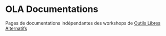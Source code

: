 # OLA Documentations

Pages de documentations indépendantes des workshops de [Outils Libres Alternatifs](http://outilslibresalternatifs.org/)
